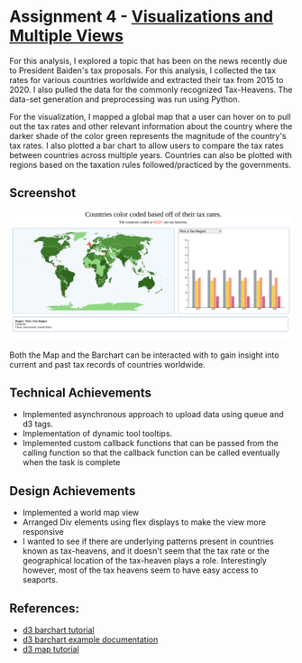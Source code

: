 Assignment 4 - [Visualizations and Multiple Views](https://ashishjumbo.github.io/04-multiple-views/)  
===

For this analysis, I explored a topic that has been on the news recently due to President Baiden's tax proposals. For this analysis, I collected the tax rates for various countries worldwide and extracted their tax from 2015 to 2020. I also pulled the data for the commonly recognized Tax-Heavens. The data-set generation and preprocessing was run using Python.

For the visualization, I mapped a global map that a user can hover on to pull out the tax rates and other relevant information about the country where the darker shade of the color green represents the magnitude of the country's tax rates. I also plotted a bar chart to allow users to compare the tax rates between countries across multiple years. Countries can also be plotted with regions based on the taxation rules followed/practiced by the governments.   

Screenshot
-----------------
![Example Image](./images/screenshot3.png)


Both the Map and the Barchart can be interacted with to gain insight into current and past tax records of countries worldwide.

Technical Achievements
------------
- Implemented asynchronous approach to upload data using queue and d3 tags.
- Implementation of dynamic tool tooltips.
- Implemented custom callback functions that can be passed from the calling function so that the callback function can be called eventually when the task is complete

Design Achievements
----------------
- Implemented a world map view
- Arranged Div elements using flex displays to make the view more responsive
- I wanted to see if there are underlying patterns present in countries known as tax-heavens, and it doesn't seem that the tax rate or the geographical location of the tax-heaven plays a role. Interestingly however, most of the tax heavens seem to have easy access to seaports.

References:
------------------
- [d3 barchart tutorial](https://bl.ocks.org/mbostock/3885304)
- [d3 barchart example documentation](https://www.d3-graph-gallery.com/barplot.html)
- [d3 map tutorial](https://www.d3-graph-gallery.com/graph/choropleth_hover_effect.html)

